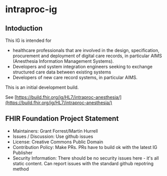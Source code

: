 # intraproc-ig

## Intoduction

This IG is intended for

- healthcare professionals that are involved in the design, specification, procurement and deployment of digital care records, in particular AIMS (Anesthesia Information Management Systems).
- Developers and system integration engineers seeking to exchange structured care data between existing systems
- Developers of new care record systems, in particular AIMS.

This is an initial development build. 


See [https://build.fhir.org/ig/HL7/intraproc-anesthesia/](https://build.fhir.org/ig/HL7/intraproc-anesthesia/)


## FHIR Foundation Project Statement

* Maintainers: Grant Forrest/Martin Hurrell
* Issues / Discussion: Use github issues
* License: Creative Commons Public Domain
* Contribution Policy: Make PRs. PRs have to build ok with the latest IG Publisher
* Security Information: There should be no security issues here - it's all static content. Can report issues with the standard github repotring method 

